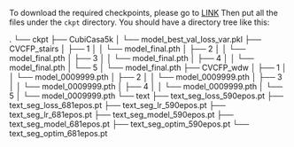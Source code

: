 To download the required checkpoints, please go to <a href="https://drive.google.com/drive/folders/1SjmCiK08-gpNGN8TZX5_kaErGv05c0Sg?usp=sharing">LINK</a>
Then put all the files under the `ckpt` directory. You should have a directory tree like this:

.
└── ckpt
    ├── CubiCasa5k
    │   └── model_best_val_loss_var.pkl
    ├── CVCFP_stairs
    │   ├── 1
    │   │   └── model_final.pth
    │   ├── 2
    │   │   └── model_final.pth
    │   ├── 3
    │   │   └── model_final.pth
    │   ├── 4
    │   │   └── model_final.pth
    │   └── 5
    │       └── model_final.pth
    ├── CVCFP_wdw
    │   ├── 1
    │   │   └── model_0009999.pth
    │   ├── 2
    │   │   └── model_0009999.pth
    │   ├── 3
    │   │   └── model_0009999.pth
    │   ├── 4
    │   │   └── model_0009999.pth
    │   └── 5
    │       └── model_0009999.pth
    └── text
        ├── text_seg_loss_590epos.pt
        ├── text_seg_loss_681epos.pt
        ├── text_seg_lr_590epos.pt
        ├── text_seg_lr_681epos.pt
        ├── text_seg_model_590epos.pt
        ├── text_seg_model_681epos.pt
        ├── text_seg_optim_590epos.pt
        └── text_seg_optim_681epos.pt
